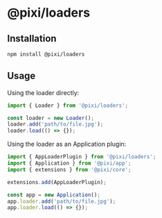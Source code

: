 # @pixi/loaders

## Installation

```bash
npm install @pixi/loaders
```

## Usage

Using the loader directly:

```js
import { Loader } from '@pixi/loaders';

const loader = new Loader();
loader.add('path/to/file.jpg');
loader.load(() => {});
```

Using the loader as an Application plugin:

```js 
import { AppLoaderPlugin } from '@pixi/loaders';
import { Application } from '@pixi/app';
import { extensions } from '@pixi/core';

extensions.add(AppLoaderPlugin);

const app = new Application();
app.loader.add('path/to/file.jpg');
app.loader.load(() => {});
```
